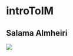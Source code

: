 # introToIM
## Salama Almheiri

![](https://github.com/michaelshiloh/IntroductionToInteractiveMedia/raw/master/media/eye-calipers.jpg)
